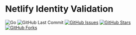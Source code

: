 # Netlify Identity Validation 

![Go](https://img.shields.io/badge/Go-1.15-blue.svg?logo=go&longCache=true&logoColor=white&colorB=88C0D0&style=flat-square&colorA=4c566a)
![GitHub Last Commit](https://img.shields.io/github/last-commit/google/skia.svg?style=flat-square&colorA=4c566a&colorB=a3be8c)
[![GitHub Issues](https://img.shields.io/github/issues/toddbirchard/identity-validate.svg?style=flat-square&colorA=4c566a&colorB=ebcb8b)](https://github.com/toddbirchard/identity-validate/issues)
[![GitHub Stars](https://img.shields.io/github/stars/toddbirchard/identity-validate.svg?style=flat-square&colorB=ebcb8b&colorA=4c566a)](https://github.com/toddbirchard/identity-validate/stargazers)
[![GitHub Forks](https://img.shields.io/github/forks/toddbirchard/identity-validate.svg?style=flat-square&colorA=4c566a&colorB=ebcb8b)](https://github.com/toddbirchard/identity-validate/network)
